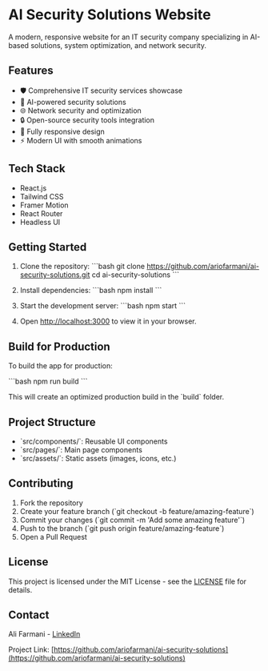 # AI Security Solutions Website

A modern, responsive website for an IT security company specializing in AI-based solutions, system optimization, and network security.

## Features

- 🛡️ Comprehensive IT security services showcase
- 🤖 AI-powered security solutions
- 🌐 Network security and optimization
- 🔒 Open-source security tools integration
- 📱 Fully responsive design
- ⚡ Modern UI with smooth animations

## Tech Stack

- React.js
- Tailwind CSS
- Framer Motion
- React Router
- Headless UI

## Getting Started

1. Clone the repository:
\`\`\`bash
git clone https://github.com/ariofarmani/ai-security-solutions.git
cd ai-security-solutions
\`\`\`

2. Install dependencies:
\`\`\`bash
npm install
\`\`\`

3. Start the development server:
\`\`\`bash
npm start
\`\`\`

4. Open [http://localhost:3000](http://localhost:3000) to view it in your browser.

## Build for Production

To build the app for production:

\`\`\`bash
npm run build
\`\`\`

This will create an optimized production build in the \`build\` folder.

## Project Structure

- \`src/components/\`: Reusable UI components
- \`src/pages/\`: Main page components
- \`src/assets/\`: Static assets (images, icons, etc.)

## Contributing

1. Fork the repository
2. Create your feature branch (\`git checkout -b feature/amazing-feature\`)
3. Commit your changes (\`git commit -m 'Add some amazing feature'\`)
4. Push to the branch (\`git push origin feature/amazing-feature\`)
5. Open a Pull Request

## License

This project is licensed under the MIT License - see the [LICENSE](LICENSE) file for details.

## Contact

Ali Farmani - [LinkedIn](https://www.linkedin.com/in/alifarmani/)

Project Link: [https://github.com/ariofarmani/ai-security-solutions](https://github.com/ariofarmani/ai-security-solutions)